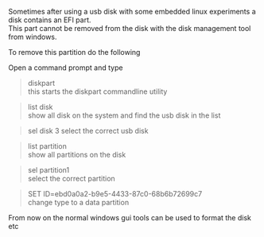 Sometimes after using a usb disk with some embedded linux experiments a disk contains an EFI part.  
This part cannot be removed from the disk with the disk management tool from windows.

To remove this partition do the following

Open a command prompt and type

> diskpart  
this starts the diskpart commandline utility  

> list disk  
show all disk on the system and find the usb disk in the list  

> sel disk 3
select the correct usb disk  

> list partition  
show all partitions on the disk  

> sel partition1  
select the correct partition  

> SET ID=ebd0a0a2-b9e5-4433-87c0-68b6b72699c7  
change type to a data partition  

From now on the normal windows gui tools can be used to format the disk etc
